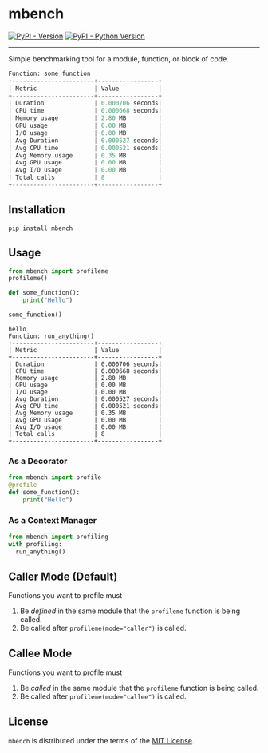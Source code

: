 # mbench

[![PyPI - Version](https://img.shields.io/pypi/v/mbench.svg)](https://pypi.org/project/mbench)
[![PyPI - Python Version](https://img.shields.io/pypi/pyversions/mbench.svg)](https://pypi.org/project/mbench)

-----

Simple benchmarking tool for a module, function, or block of code.

```python
Function: some_function  
+-----------------------+-----------------+  
| Metric                | Value           |  
+-----------------------+-----------------+  
| Duration              | 0.000706 seconds|  
| CPU time              | 0.000668 seconds|  
| Memory usage          | 2.80 MB         |  
| GPU usage             | 0.00 MB         |  
| I/O usage             | 0.00 MB         |  
| Avg Duration          | 0.000527 seconds|  
| Avg CPU time          | 0.000521 seconds|  
| Avg Memory usage      | 0.35 MB         |  
| Avg GPU usage         | 0.00 MB         |  
| Avg I/O usage         | 0.00 MB         |  
| Total calls           | 8               |  
+-----------------------+-----------------+
```
## Installation

```console
pip install mbench
```

## Usage

```python
from mbench import profileme
profileme()

def some_function():
    print("Hello")

some_function()
```
```console
hello
Function: run_anything()  
+-----------------------+-----------------+  
| Metric                | Value           |  
+-----------------------+-----------------+  
| Duration              | 0.000706 seconds|  
| CPU time              | 0.000668 seconds|  
| Memory usage          | 2.80 MB         |  
| GPU usage             | 0.00 MB         |  
| I/O usage             | 0.00 MB         |  
| Avg Duration          | 0.000527 seconds|  
| Avg CPU time          | 0.000521 seconds|  
| Avg Memory usage      | 0.35 MB         |  
| Avg GPU usage         | 0.00 MB         |  
| Avg I/O usage         | 0.00 MB         |  
| Total calls           | 8               |  
+-----------------------+-----------------+
```
### As a Decorator

```python
from mbench import profile
@profile
def some_function():
    print("Hello")
```

### As a Context Manager
```python
from mbench import profiling
with profiling:
  run_anything()
```

## Caller Mode  (Default)

Functions you want to profile must

1. Be _defined_ in the same module that the `profileme` function is being called.
2. Be called after `profileme(mode="caller")` is called.

## Callee Mode

Functions you want to profile must

1. Be _called_ in the same module that the `profileme` function is being called.
2. Be called after `profileme(mode="callee")` is called.


## License

`mbench` is distributed under the terms of the [MIT License](LICENSE).
